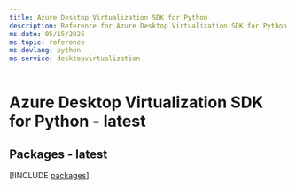 ```yaml
---
title: Azure Desktop Virtualization SDK for Python
description: Reference for Azure Desktop Virtualization SDK for Python
ms.date: 05/15/2025
ms.topic: reference
ms.devlang: python
ms.service: desktopvirtualization
---
```

# Azure Desktop Virtualization SDK for Python - latest
## Packages - latest
[!INCLUDE [packages](desktop-virtualization-index.md)]